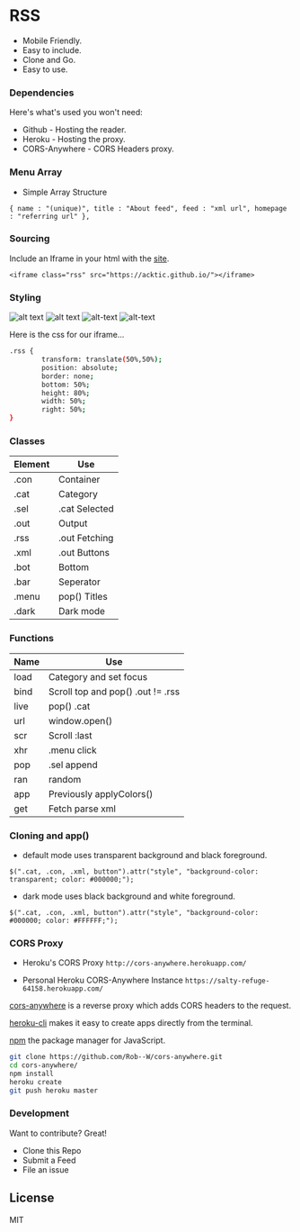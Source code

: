 # RSS

  - Mobile Friendly.
  - Easy to include.
  - Clone and Go.
  - Easy to use.

> 

### Dependencies

Here's what's used you won't need:

* Github - Hosting the reader.
* Heroku - Hosting the proxy.
* CORS-Anywhere - CORS Headers proxy.

### Menu Array

* Simple Array Structure

`{ name : "(unique)", title : "About feed", feed : "xml url", homepage : "referring url" },`

### Sourcing

Include an Iframe in your html with the [site](https://acktic.github.io).

`<iframe class="rss" src="https://acktic.github.io/"></iframe>`

### Styling

![alt text](https://raw.githubusercontent.com/acktic/acktic.github.io/master/3366071279769.png "Example iframe")
![alt text](https://raw.githubusercontent.com/acktic/acktic.github.io/master/7864746767418.png "Example iframe")
![alt-text](https://raw.githubusercontent.com/acktic/acktic.github.io/master/5083752373589.png "Example iframe")
![alt-text](https://raw.githubusercontent.com/acktic/acktic.github.io/master/6235673653326.png "Example iframe")

Here is the css for our iframe...
```sh
.rss {
        transform: translate(50%,50%);
        position: absolute;
        border: none;
        bottom: 50%;
        height: 80%;
        width: 50%;
        right: 50%;
}
```
### Classes
| Element | Use |
| ------ | ------ |
| .con | Container |
| .cat | Category |
| .sel | .cat Selected |
| .out | Output |
| .rss | .out Fetching |
| .xml | .out Buttons |
| .bot | Bottom |
| .bar | Seperator |
| .menu | pop() Titles |
| .dark | Dark mode |

### Functions
| Name | Use |
|------|------|
| load | Category and set focus |
| bind | Scroll top and pop() .out != .rss |
| live | pop() .cat |
| url | window.open() |
| scr | Scroll <element>:last |
| xhr | .menu click |
| pop | .sel append |
| ran | random |
| app | Previously applyColors() |
| get | Fetch parse xml |
  

### Cloning and app()

  - default mode uses transparent background and black foreground.
  
`$(".cat, .con, .xml, button").attr("style", "background-color: transparent; color: #000000;");`

 - dark mode uses black background and white foreground.
 
`$(".cat, .con, .xml, button").attr("style", "background-color: #000000; color: #FFFFFF;");`

 
### CORS Proxy

- Heroku's CORS Proxy
`http://cors-anywhere.herokuapp.com/`

- Personal Heroku CORS-Anywhere Instance
`https://salty-refuge-64158.herokuapp.com/`

[cors-anywhere](https://github.com/Rob--W/cors-anywhere) is a reverse proxy which adds CORS headers to the request.

[heroku-cli](https://github.com/heroku/cli) makes it easy to create apps directly from the terminal.

[npm](https://github.com/npm/cli) the package manager for JavaScript.

```sh
git clone https://github.com/Rob--W/cors-anywhere.git
cd cors-anywhere/
npm install
heroku create
git push heroku master
```

### Development

Want to contribute? Great!
- Clone this Repo
- Submit a Feed
- File an issue

License
----

MIT
